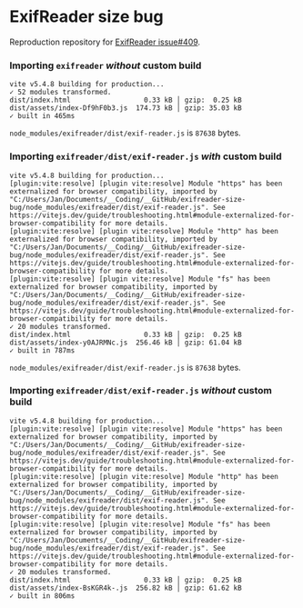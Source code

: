 # ExifReader size bug

Reproduction repository for [ExifReader issue#409](https://github.com/mattiasw/ExifReader/issues/409).

### Importing `exifreader` _without_ custom build

```
vite v5.4.8 building for production...
✓ 52 modules transformed.
dist/index.html                  0.33 kB │ gzip:  0.25 kB
dist/assets/index-Df9hF0b3.js  174.73 kB │ gzip: 35.03 kB
✓ built in 465ms
```

`node_modules/exifreader/dist/exif-reader.js` is `87638` bytes.

### Importing `exifreader/dist/exif-reader.js` _with_ custom build

```
vite v5.4.8 building for production...
[plugin:vite:resolve] [plugin vite:resolve] Module "https" has been externalized for browser compatibility, imported by "C:/Users/Jan/Documents/__Coding/__GitHub/exifreader-size-bug/node_modules/exifreader/dist/exif-reader.js". See https://vitejs.dev/guide/troubleshooting.html#module-externalized-for-browser-compatibility for more details.
[plugin:vite:resolve] [plugin vite:resolve] Module "http" has been externalized for browser compatibility, imported by "C:/Users/Jan/Documents/__Coding/__GitHub/exifreader-size-bug/node_modules/exifreader/dist/exif-reader.js". See https://vitejs.dev/guide/troubleshooting.html#module-externalized-for-browser-compatibility for more details.
[plugin:vite:resolve] [plugin vite:resolve] Module "fs" has been externalized for browser compatibility, imported by "C:/Users/Jan/Documents/__Coding/__GitHub/exifreader-size-bug/node_modules/exifreader/dist/exif-reader.js". See https://vitejs.dev/guide/troubleshooting.html#module-externalized-for-browser-compatibility for more details.
✓ 20 modules transformed.
dist/index.html                  0.33 kB │ gzip:  0.25 kB
dist/assets/index-y0AJRMNc.js  256.46 kB │ gzip: 61.04 kB
✓ built in 787ms
```

`node_modules/exifreader/dist/exif-reader.js` is `87638` bytes.

### Importing `exifreader/dist/exif-reader.js` _without_ custom build

```
vite v5.4.8 building for production...
[plugin:vite:resolve] [plugin vite:resolve] Module "https" has been externalized for browser compatibility, imported by "C:/Users/Jan/Documents/__Coding/__GitHub/exifreader-size-bug/node_modules/exifreader/dist/exif-reader.js". See https://vitejs.dev/guide/troubleshooting.html#module-externalized-for-browser-compatibility for more details.
[plugin:vite:resolve] [plugin vite:resolve] Module "http" has been externalized for browser compatibility, imported by "C:/Users/Jan/Documents/__Coding/__GitHub/exifreader-size-bug/node_modules/exifreader/dist/exif-reader.js". See https://vitejs.dev/guide/troubleshooting.html#module-externalized-for-browser-compatibility for more details.
[plugin:vite:resolve] [plugin vite:resolve] Module "fs" has been externalized for browser compatibility, imported by "C:/Users/Jan/Documents/__Coding/__GitHub/exifreader-size-bug/node_modules/exifreader/dist/exif-reader.js". See https://vitejs.dev/guide/troubleshooting.html#module-externalized-for-browser-compatibility for more details.
✓ 20 modules transformed.
dist/index.html                  0.33 kB │ gzip:  0.25 kB
dist/assets/index-BsKGR4k-.js  256.82 kB │ gzip: 61.62 kB
✓ built in 806ms
```

